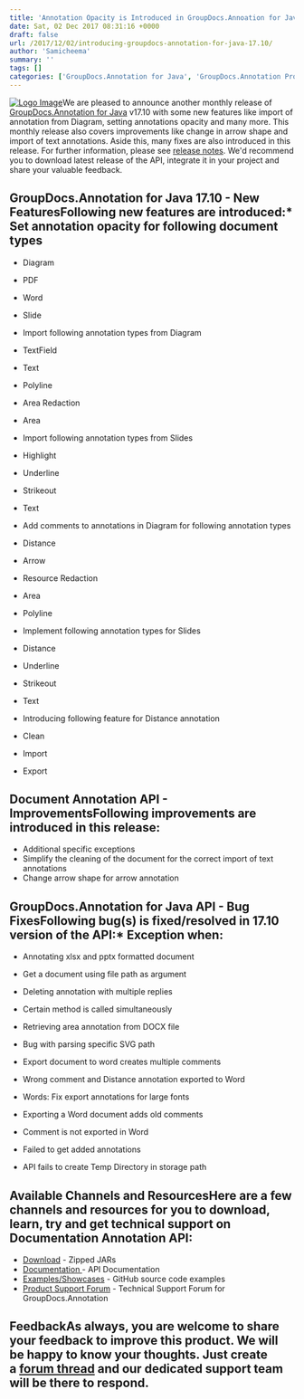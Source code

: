 ```yaml
---
title: 'Annotation Opacity is Introduced in GroupDocs.Annoation for Java 17.10'
date: Sat, 02 Dec 2017 08:31:16 +0000
draft: false
url: /2017/12/02/introducing-groupdocs-annotation-for-java-17.10/
author: 'Samicheema'
summary: ''
tags: []
categories: ['GroupDocs.Annotation for Java', 'GroupDocs.Annotation Product Family']
---
```


[![Logo Image](https://blog.groupdocs.com/wp-content/uploads/sites/4/2016/12/groupdocs-annotation-java.png)](http://www.groupdocs.com/products/annotation/java)We are pleased to announce another monthly release of [GroupDocs.Annotation for Java](https://products.groupdocs.com/annotation/java) v17.10 with some new features like import of annotation from Diagram, setting annotations opacity and many more. This monthly release also covers improvements like change in arrow shape and import of text annotations. Aside this, many fixes are also introduced in this release. For further information, please see [release notes](https://docs.groupdocs.com/display/annotationjava/GroupDocs.Annotation+for+Java+17.10+Release+Notes). We'd recommend you to download latest release of the API, integrate it in your project and share your valuable feedback.

## GroupDocs.Annotation for Java 17.10 - New FeaturesFollowing new features are introduced:*   Set annotation opacity for following document types

*   Diagram
*   PDF
*   Word
*   Slide

*   Import following annotation types from Diagram

*   TextField
*   Text
*   Polyline
*   Area Redaction
*   Area

*   Import following annotation types from Slides

*   Highlight
*   Underline
*   Strikeout
*   Text

*   Add comments to annotations in Diagram for following annotation types

*   Distance
*   Arrow
*   Resource Redaction
*   Area
*   Polyline

*   Implement following annotation types for Slides

*   Distance
*   Underline
*   Strikeout
*   Text

*   Introducing following feature for Distance annotation

*   Clean
*   Import
*   Export

## Document Annotation API - ImprovementsFollowing improvements are introduced in this release:

*   Additional specific exceptions
*   Simplify the cleaning of the document for the correct import of text annotations
*   Change arrow shape for arrow annotation

## GroupDocs.Annotation for Java API - Bug FixesFollowing bug(s) is fixed/resolved in 17.10 version of the API:*   Exception when:

*   Annotating xlsx and pptx formatted document
*   Get a document using file path as argument
*   Deleting annotation with multiple replies
*   Certain method is called simultaneously
*   Retrieving area annotation from DOCX file

*   Bug with parsing specific SVG path
*   Export document to word creates multiple comments
*   Wrong comment and Distance annotation exported to Word
*   Words: Fix export annotations for large fonts
*   Exporting a Word document adds old comments
*   Comment is not exported in Word
*   Failed to get added annotations
*   API fails to create Temp Directory in storage path

## Available Channels and ResourcesHere are a few channels and resources for you to download, learn, try and get technical support on **Documentation Annotation API**:

*   [Download](https://downloads.groupdocs.com/annotation/java) - Zipped JARs
*   [Documentation ](https://docs.groupdocs.com/display/annotationjava/Home)\- API Documentation
*   [Examples/Showcases](https://github.com/groupdocs-annotation/GroupDocs.Annotation-for-java "examples,showcases") - GitHub source code examples
*   [Product Support Forum](https://forum.groupdocs.com/c/annotation "Support forum") - Technical Support Forum for GroupDocs.Annotation

## FeedbackAs always, you are welcome to share your feedback to improve this product. We will be happy to know your thoughts. Just create a [forum thread](https://forum.groupdocs.com/c/annotation) and our dedicated support team will be there to respond.




